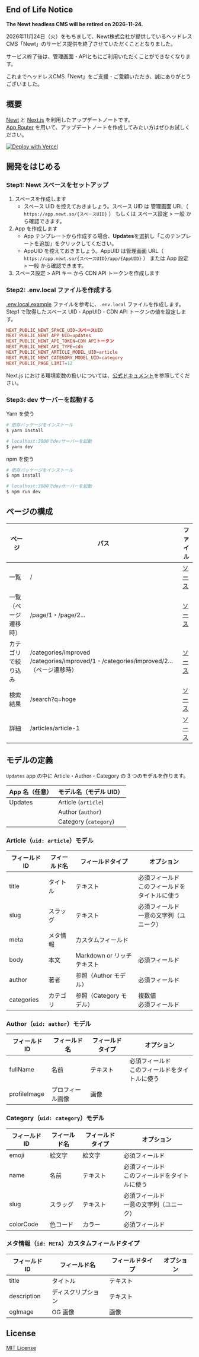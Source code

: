 ## End of Life Notice

**The Newt headless CMS will be retired on 2026-11-24.**

2026年11月24日（火）をもちまして、Newt株式会社が提供しているヘッドレスCMS「Newt」のサービス提供を終了させていただくこととなりました。

サービス終了後は、管理画面・APIともにご利用いただくことができなくなります。

これまでヘッドレスCMS「Newt」をご支援・ご愛顧いただき、誠にありがとうございました。

## 概要

[Newt](https://www.newt.so/) と [Next.js](https://nextjs.org/) を利用したアップデートノートです。<br />
[App Router](https://nextjs.org/docs/app) を用いて、アップデートノートを作成してみたい方はぜひお試しください。

[![Deploy with Vercel](https://vercel.com/button)](https://vercel.com/new/clone?repository-url=https%3A%2F%2Fgithub.com%2FNewt-Inc%2Fnewt-starter-nextjs-updates)

## 開発をはじめる

### Step1: Newt スペースをセットアップ

1. スペースを作成します
   - スペース UID を控えておきましょう。スペース UID は 管理画面 URL（ `https://app.newt.so/{スペースUID}` ） もしくは スペース設定 > 一般 から確認できます。
2. App を作成します
   - App テンプレートから作成する場合、**Updates**を選択し「このテンプレートを追加」をクリックしてください。
   - AppUID を控えておきましょう。AppUID は管理画面 URL（ `https://app.newt.so/{スペースUID}/app/{AppUID}` ） または App 設定 > 一般 から確認できます。
3. スペース設定 > API キー から CDN API トークンを作成します

### Step2: .env.local ファイルを作成する

[.env.local.example](https://github.com/Newt-Inc/newt-starter-nextjs-updates/blob/main/.env.local.example) ファイルを参考に、`.env.local` ファイルを作成します。<br />
Step1 で取得したスペース UID・AppUID・CDN API トークンの値を設定します。

```conf
NEXT_PUBLIC_NEWT_SPACE_UID=スペースUID
NEXT_PUBLIC_NEWT_APP_UID=updates
NEXT_PUBLIC_NEWT_API_TOKEN=CDN APIトークン
NEXT_PUBLIC_NEWT_API_TYPE=cdn
NEXT_PUBLIC_NEWT_ARTICLE_MODEL_UID=article
NEXT_PUBLIC_NEWT_CATEGORY_MODEL_UID=category
NEXT_PUBLIC_PAGE_LIMIT=12
```

Next.js における環境変数の扱いについては、[公式ドキュメント](https://nextjs.org/docs/app/building-your-application/configuring/environment-variables)を参照してください。

### Step3: dev サーバーを起動する

Yarn を使う

```bash
# 依存パッケージをインストール
$ yarn install

# localhost:3000でdevサーバーを起動
$ yarn dev
```

npm を使う

```bash
# 依存パッケージをインストール
$ npm install

# localhost:3000でdevサーバーを起動
$ npm run dev
```

## ページの構成

| ページ                   | パス                                                                                    | ファイル                                                                                                                           |
| ------------------------ | --------------------------------------------------------------------------------------- | ---------------------------------------------------------------------------------------------------------------------------------- |
| 一覧                     | /                                                                                       | [ソース](https://github.com/Newt-Inc/newt-starter-nextjs-updates/blob/main/app/page.tsx)                                           |
| 一覧<br>（ページ遷移時） | /page/1・/page/2...                                                                     | [ソース](https://github.com/Newt-Inc/newt-starter-nextjs-updates/blob/main/app/page/%5Bpage%5D/page.tsx)                           |
| カテゴリで絞り込み       | /categories/improved<br>/categories/improved/1・/categories/improved/2…（ページ遷移時） | [ソース](https://github.com/Newt-Inc/newt-starter-nextjs-updates/blob/main/app/categories/%5Bslug%5D/%5B%5B...page%5D%5D/page.tsx) |
| 検索結果                 | /search?q=hoge                                                                          | [ソース](https://github.com/Newt-Inc/newt-starter-nextjs-updates/blob/main/app/search/page.tsx)                                    |
| 詳細                     | /articles/article-1                                                                     | [ソース](https://github.com/Newt-Inc/newt-starter-nextjs-updates/blob/main/app/articles/%5Bslug%5D/page.tsx)                       |

## モデルの定義

`Updates` app の中に Article・Author・Category の 3 つのモデルを作ります。

| App 名（任意） | モデル名（モデル UID） |
| -------------- | ---------------------- |
| Updates        | Article (`article`)    |
|                | Author (`author`)      |
|                | Category (`category`)  |

### Article（`uid: article`）モデル

| フィールド ID | フィールド名 | フィールドタイプ           | オプション                                         |
| ------------- | ------------ | -------------------------- | -------------------------------------------------- |
| title         | タイトル     | テキスト                   | 必須フィールド<br />このフィールドをタイトルに使う |
| slug          | スラッグ     | テキスト                   | 必須フィールド<br />一意の文字列（ユニーク）       |
| meta          | メタ情報     | カスタムフィールド         |                                                    |
| body          | 本文         | Markdown or リッチテキスト | 必須フィールド                                     |
| author        | 著者         | 参照（Author モデル）      | 必須フィールド                                     |
| categories    | カテゴリ     | 参照（Category モデル）    | 複数値<br />必須フィールド                         |

### Author（`uid: author`）モデル

| フィールド ID | フィールド名     | フィールドタイプ | オプション                                         |
| ------------- | ---------------- | ---------------- | -------------------------------------------------- |
| fullName      | 名前             | テキスト         | 必須フィールド<br />このフィールドをタイトルに使う |
| profileImage  | プロフィール画像 | 画像             |                                                    |

### Category（`uid: category`）モデル

| フィールド ID | フィールド名 | フィールドタイプ | オプション                                         |
| ------------- | ------------ | ---------------- | -------------------------------------------------- |
| emoji         | 絵文字       | 絵文字           | 必須フィールド                                     |
| name          | 名前         | テキスト         | 必須フィールド<br />このフィールドをタイトルに使う |
| slug          | スラッグ     | テキスト         | 必須フィールド<br />一意の文字列（ユニーク）       |
| colorCode     | 色コード     | カラー           | 必須フィールド                                     |

### メタ情報（`id: META`）カスタムフィールドタイプ

| フィールド ID | フィールド名       | フィールドタイプ | オプション |
| ------------- | ------------------ | ---------------- | ---------- |
| title         | タイトル           | テキスト         |            |
| description   | ディスクリプション | テキスト         |            |
| ogImage       | OG 画像            | 画像             |            |

## License

[MIT License](https://github.com/Newt-Inc/newt-starter-nextjs-updates/blob/main/LICENSE)
